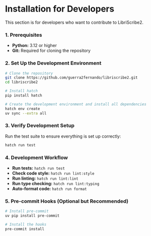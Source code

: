 # Installation for Developers

This section is for developers who want to contribute to LibriScribe2.

### 1. Prerequisites

- **Python:** 3.12 or higher
- **Git:** Required for cloning the repository

### 2. Set Up the Development Environment

```bash
# Clone the repository
git clone https://github.com/guerra2fernando/libriscribe2.git
cd libriscribe2

# Install hatch
pip install hatch

# Create the development environment and install all dependencies
hatch env create
uv sync --extra all
```

### 3. Verify Development Setup

Run the test suite to ensure everything is set up correctly:

```bash
hatch run test
```

### 4. Development Workflow

- **Run tests:** `hatch run test`
- **Check code style:** `hatch run lint:style`
- **Run linting:** `hatch run lint:lint`
- **Run type checking:** `hatch run lint:typing`
- **Auto-format code:** `hatch run format`

### 5. Pre-commit Hooks (Optional but Recommended)

```bash
# Install pre-commit
uv pip install pre-commit

# Install the hooks
pre-commit install
```
